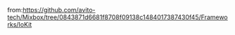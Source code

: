 from:https://github.com/avito-tech/Mixbox/tree/0843871d6681f8708f09138c1484017387430f45/Frameworks/IoKit
